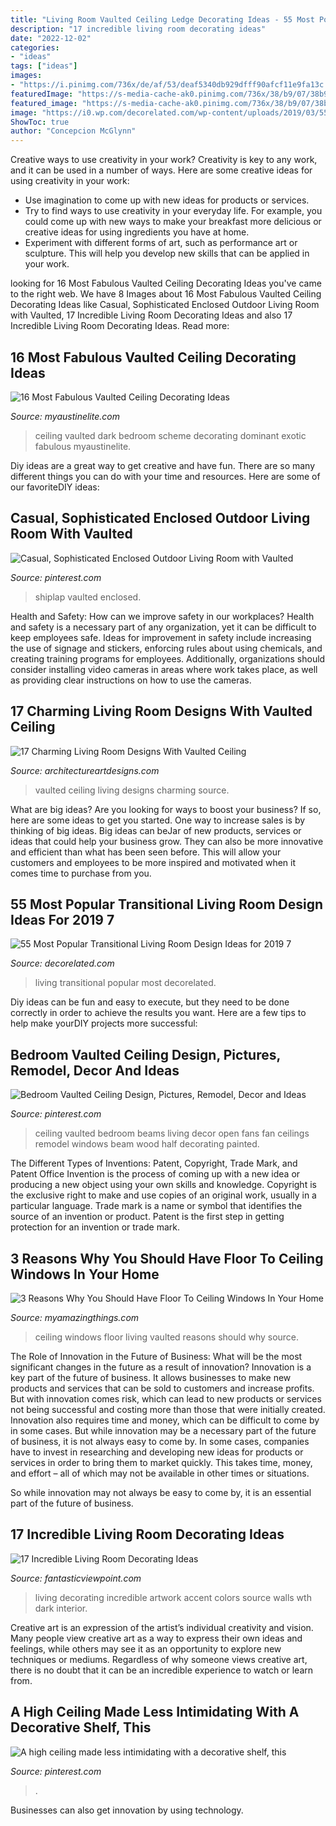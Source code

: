 ```yaml
---
title: "Living Room Vaulted Ceiling Ledge Decorating Ideas - 55 Most Popular Transitional Living Room Design Ideas For 2019 7"
description: "17 incredible living room decorating ideas"
date: "2022-12-02"
categories:
- "ideas"
tags: ["ideas"]
images:
- "https://i.pinimg.com/736x/de/af/53/deaf5340db929dfff90afcf11e9fa13c.jpg"
featuredImage: "https://s-media-cache-ak0.pinimg.com/736x/38/b9/07/38b9073a5bf343c3f1df0c563411840a.jpg"
featured_image: "https://s-media-cache-ak0.pinimg.com/736x/38/b9/07/38b9073a5bf343c3f1df0c563411840a.jpg"
image: "https://i0.wp.com/decorelated.com/wp-content/uploads/2019/03/55-Most-Popular-Transitional-Living-Room-Design-Ideas-for-2019-7.jpg?fit=948%2C1424&amp;ssl=1"
ShowToc: true
author: "Concepcion McGlynn"
---
```



Creative ways to use creativity in your work?
Creativity is key to any work, and it can be used in a number of ways. Here are some creative ideas for using creativity in your work: 
- Use imagination to come up with new ideas for products or services.
- Try to find ways to use creativity in your everyday life. For example, you could come up with new ways to make your breakfast more delicious or creative ideas for using ingredients you have at home. 
- Experiment with different forms of art, such as performance art or sculpture. This will help you develop new skills that can be applied in your work.

	

		
looking for 16 Most Fabulous Vaulted Ceiling Decorating Ideas you've came to the right web. We have 8 Images about 16 Most Fabulous Vaulted Ceiling Decorating Ideas like Casual, Sophisticated Enclosed Outdoor Living Room with Vaulted, 17 Incredible Living Room Decorating Ideas and also 17 Incredible Living Room Decorating Ideas. Read more:
		
    
## 16 Most Fabulous Vaulted Ceiling Decorating Ideas

<img loading=lazy src="https://www.myaustinelite.com/wp-content/uploads/2014/12/Exotic-vaulted-ceiling-ideas-for-bedroom-with-dominant-dark-color-scheme.jpg" onerror="this.onerror=null;this.src='https://tse2.mm.bing.net/th?id=OIP.MCkVY1cGgdeLBs0IucldbgHaJ4&amp;pid=15.1';" alt="16 Most Fabulous Vaulted Ceiling Decorating Ideas">

_Source: myaustinelite.com_

>ceiling vaulted dark bedroom scheme decorating dominant exotic fabulous myaustinelite. 

	

Diy ideas are a great way to get creative and have fun. There are so many different things you can do with your time and resources. Here are some of our favoriteDIY ideas:

    
## Casual, Sophisticated Enclosed Outdoor Living Room With Vaulted

<img loading=lazy src="https://i.pinimg.com/736x/0c/45/ce/0c45cee244ee84f9b231a7ac22a5f45f.jpg" onerror="this.onerror=null;this.src='https://tse1.mm.bing.net/th?id=OIP.YlS-AL4FtCTASV2Er8wZZgHaLH&amp;pid=15.1';" alt="Casual, Sophisticated Enclosed Outdoor Living Room with Vaulted">

_Source: pinterest.com_

>shiplap vaulted enclosed. 

	

Health and Safety: How can we improve safety in our workplaces?
Health and safety is a necessary part of any organization, yet it can be difficult to keep employees safe. Ideas for improvement in safety include increasing the use of signage and stickers, enforcing rules about using chemicals, and creating training programs for employees. Additionally, organizations should consider installing video cameras in areas where work takes place, as well as providing clear instructions on how to use the cameras.

    
## 17 Charming Living Room Designs With Vaulted Ceiling

<img loading=lazy src="https://www.architectureartdesigns.com/wp-content/uploads/2016/06/3-14.jpg" onerror="this.onerror=null;this.src='https://tse3.mm.bing.net/th?id=OIP.uH8VoQYXQtDhaXGlWENK5QHaKb&amp;pid=15.1';" alt="17 Charming Living Room Designs With Vaulted Ceiling">

_Source: architectureartdesigns.com_

>vaulted ceiling living designs charming source. 

	

What are big ideas?
Are you looking for ways to boost your business? If so, here are some ideas to get you started. 
One way to increase sales is by thinking of big ideas. Big ideas can beJar of new products, services or ideas that could help your business grow. They can also be more innovative and efficient than what has been seen before. This will allow your customers and employees to be more inspired and motivated when it comes time to purchase from you.

    
## 55 Most Popular Transitional Living Room Design Ideas For 2019 7

<img loading=lazy src="https://i0.wp.com/decorelated.com/wp-content/uploads/2019/03/55-Most-Popular-Transitional-Living-Room-Design-Ideas-for-2019-7.jpg?fit=948%2C1424&amp;ssl=1" onerror="this.onerror=null;this.src='https://tse3.mm.bing.net/th?id=OIP.sAQazRqz2m4aooUNdLe7zAHaLI&amp;pid=15.1';" alt="55 Most Popular Transitional Living Room Design Ideas for 2019 7">

_Source: decorelated.com_

>living transitional popular most decorelated. 

	

Diy ideas can be fun and easy to execute, but they need to be done correctly in order to achieve the results you want. Here are a few tips to help make yourDIY projects more successful:

    
## Bedroom Vaulted Ceiling Design, Pictures, Remodel, Decor And Ideas

<img loading=lazy src="https://s-media-cache-ak0.pinimg.com/736x/38/b9/07/38b9073a5bf343c3f1df0c563411840a.jpg" onerror="this.onerror=null;this.src='https://tse4.mm.bing.net/th?id=OIP.CmYff0sjxNDYJ6h6GEd3bwHaJ4&amp;pid=15.1';" alt="Bedroom Vaulted Ceiling Design, Pictures, Remodel, Decor and Ideas">

_Source: pinterest.com_

>ceiling vaulted bedroom beams living decor open fans fan ceilings remodel windows beam wood half decorating painted. 

	

The Different Types of Inventions: Patent, Copyright, Trade Mark, and Patent Office
Invention is the process of coming up with a new idea or producing a new object using your own skills and knowledge. Copyright is the exclusive right to make and use copies of an original work, usually in a particular language. Trade mark is a name or symbol that identifies the source of an invention or product. Patent is the first step in getting protection for an invention or trade mark.

    
## 3 Reasons Why You Should Have Floor To Ceiling Windows In Your Home

<img loading=lazy src="http://myamazingthings.com/wp-content/uploads/2017/01/Vaulted-Ceiling-Living-Room-Design-Ideas-11.jpg" onerror="this.onerror=null;this.src='https://tse1.mm.bing.net/th?id=OIP.RU8b3Ab_pHD2Z9lz_m7CawHaHd&amp;pid=15.1';" alt="3 Reasons Why You Should Have Floor To Ceiling Windows In Your Home">

_Source: myamazingthings.com_

>ceiling windows floor living vaulted reasons should why source. 

	

The Role of Innovation in the Future of Business: What will be the most significant changes in the future as a result of innovation?
Innovation is a key part of the future of business. It allows businesses to make new products and services that can be sold to customers and increase profits. But with innovation comes risk, which can lead to new products or services not being successful and costing more than those that were initially created. Innovation also requires time and money, which can be difficult to come by in some cases.
But while innovation may be a necessary part of the future of business, it is not always easy to come by. In some cases, companies have to invest in researching and developing new ideas for products or services in order to bring them to market quickly. This takes time, money, and effort – all of which may not be available in other times or situations.

So while innovation may not always be easy to come by, it is an essential part of the future of business.

    
## 17 Incredible Living Room Decorating Ideas

<img loading=lazy src="http://www.fantasticviewpoint.com/wp-content/uploads/2013/11/Living-Room-Ideas-wth-Wall-Artwork.jpg" onerror="this.onerror=null;this.src='https://tse2.mm.bing.net/th?id=OIP.qYklc3ehU-gZ54VI_Yj0wwHaF7&amp;pid=15.1';" alt="17 Incredible Living Room Decorating Ideas">

_Source: fantasticviewpoint.com_

>living decorating incredible artwork accent colors source walls wth dark interior. 

	

Creative art is an expression of the artist’s individual creativity and vision. Many people view creative art as a way to express their own ideas and feelings, while others may see it as an opportunity to explore new techniques or mediums. Regardless of why someone views creative art, there is no doubt that it can be an incredible experience to watch or learn from.

    
## A High Ceiling Made Less Intimidating With A Decorative Shelf, This

<img loading=lazy src="https://i.pinimg.com/736x/de/af/53/deaf5340db929dfff90afcf11e9fa13c.jpg" onerror="this.onerror=null;this.src='https://tse3.mm.bing.net/th?id=OIP.JDjS7mm7Qf57QzqudxTMXwHaLJ&amp;pid=15.1';" alt="A high ceiling made less intimidating with a decorative shelf, this">

_Source: pinterest.com_

>. 

	

Businesses can also get innovation by using technology.

